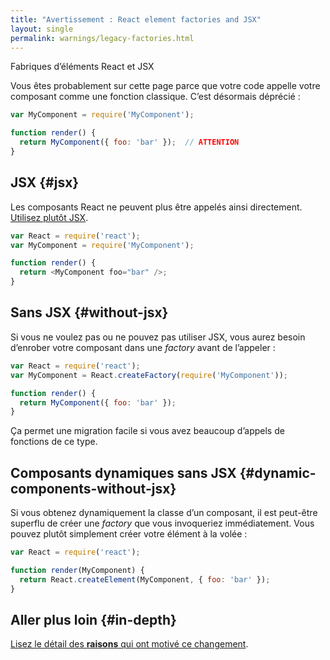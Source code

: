 ```yaml
---
title: "Avertissement : React element factories and JSX"
layout: single
permalink: warnings/legacy-factories.html
---
```


Fabriques d’éléments React et JSX

Vous êtes probablement sur cette page parce que votre code appelle votre composant comme une fonction classique.  C’est désormais déprécié :

```javascript
var MyComponent = require('MyComponent');

function render() {
  return MyComponent({ foo: 'bar' });  // ATTENTION
}
```

## JSX {#jsx}

Les composants React ne peuvent plus être appelés ainsi directement.  [Utilisez plutôt JSX](/docs/jsx-in-depth.html).

```javascript
var React = require('react');
var MyComponent = require('MyComponent');

function render() {
  return <MyComponent foo="bar" />;
}
```

## Sans JSX {#without-jsx}

Si vous ne voulez pas ou ne pouvez pas utiliser JSX, vous aurez besoin d’enrober votre composant dans une _factory_ avant de l’appeler :

```javascript
var React = require('react');
var MyComponent = React.createFactory(require('MyComponent'));

function render() {
  return MyComponent({ foo: 'bar' });
}
```

Ça permet une migration facile si vous avez beaucoup d’appels de fonctions de ce type.

## Composants dynamiques sans JSX {#dynamic-components-without-jsx}

Si vous obtenez dynamiquement la classe d’un composant, il est peut-être superflu de créer une _factory_ que vous invoqueriez immédiatement.  Vous pouvez plutôt simplement créer votre élément à la volée :

```javascript
var React = require('react');

function render(MyComponent) {
  return React.createElement(MyComponent, { foo: 'bar' });
}
```

## Aller plus loin {#in-depth}

[Lisez le détail des **raisons** qui ont motivé ce changement](https://gist.github.com/sebmarkbage/d7bce729f38730399d28).
